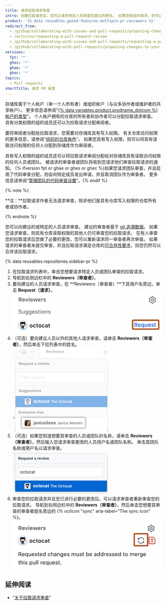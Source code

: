```yaml
---
title: 请求拉取请求审查
intro: 创建拉取请求后，您可以请求特定人员审查您提议的更改。 如果您是组织成员，还可以请求特定团队审查您的更改。
product: '{% data reusables.gated-features.multiple-pr-reviewers %}'
redirect_from:
  - /github/collaborating-with-issues-and-pull-requests/proposing-changes-to-your-work-with-pull-requests/requesting-a-pull-request-review
  - /articles/requesting-a-pull-request-review
  - /github/collaborating-with-issues-and-pull-requests/requesting-a-pull-request-review
  - /github/collaborating-with-pull-requests/proposing-changes-to-your-work-with-pull-requests/requesting-a-pull-request-review
versions:
  fpt: '*'
  ghes: '*'
  ghae: '*'
  ghec: '*'
topics:
  - Pull requests
shortTitle: 请求 PR 审查
---
```


存储库属于个人帐户（单一个人所有者）或组织帐户（与众多协作者或维护者的共享帐户）。 更多信息请参阅“[{% data variables.product.prodname_dotcom %} 帐户的类型](/get-started/learning-about-github/types-of-github-accounts)”。 个人帐户拥有的仓库的所有者和协作者可以分配拉取请求审查。 具有分类权限的组织成员还可以为拉取请求分配审阅者。

要将审阅者分配给拉取请求，您需要对存储库具有写入权限。 有关仓库访问权限的更多信息，请参阅“[组织的仓库角色](/organizations/managing-access-to-your-organizations-repositories/repository-roles-for-an-organization)”。 如果您具有写入权限，则可以将具有读取访问权限的任何人分配到存储库作为审阅者。

具有写入权限的组织成员还可以将拉取请求审阅分配给对存储库具有读取访问权限的任何人员或团队。 被请求的审查者或团队将收到您请求他们审查拉取请求的通知。 {% ifversion fpt or ghae or ghes or ghec %}如果您请求团队审查，并且启用了代码审查分配，则会向特定成员发出申请，并且取消团队作为审查者。 更多信息请参阅“[管理团队的代码审查设置](/organizations/organizing-members-into-teams/managing-code-review-settings-for-your-team)”。{% endif %}

{% note %}

**注：**拉取请求作者无法请求审查，除非他们是具有仓库写入权限的仓库所有者或协作者。

{% endnote %}

您可以向建议的或特定的人员请求审查。 建议的审查者基于 [git 追溯数据](/articles/tracking-changes-in-a-file/)。 如果您请求审查，则具有仓库读取权限的其他人仍可审查您的拉取请求。 在有人审查您的拉取请求后您做了必要的更改，您可以重新请求同一审查者再次审查。 如果请求的审查者未提交审查，并且拉取请求满足仓库的[可合并性要求](/articles/defining-the-mergeability-of-pull-requests)，则您仍然可以合并该拉取请求。

{% data reusables.repositories.sidebar-pr %}
1. 在拉取请求列表中，单击您想要请求特定人员或团队审查的拉取请求。
2. 导航到右侧边栏中的 **Reviewers（审查者）**。
3. 要向建议的人员请求审查，在 **Reviewers（审查者）**下其用户名旁边，单击 **Request（请求）**。 ![右侧边栏中的审查者请求图标](/assets/images/help/pull_requests/request-suggested-review.png)
5. （可选）要向建议人员以外的其他人请求审查，请单击 **Reviewers（审查者）**，然后单击下拉列表中的姓名。 ![右侧边栏中的审查者齿轮图标](/assets/images/help/pull_requests/request-a-review-not-suggested.png)
6. （可选）如果您知道想要其审查的人员或团队的名称，请单击 **Reviewers（审查者）**，然后输入您请求审查更改的人员用户名或团队名称。 单击其团队名称或用户名以请求审查。 ![用于输入审查者用户名的字段和带审查者姓名的下拉菜单](/assets/images/help/pull_requests/choose-pull-request-reviewer.png)
7. 审查您的拉取请求并且您已进行必要的更改后，可以请求审查者重新审查您的拉取请求。 导航到右侧边栏中的 **Reviewers（审查者）**，然后单击您想要其审查的审查者姓名旁边的 {% octicon "sync" aria-label="The sync icon" %}。 ![重新审查右侧边栏中的同步图标](/assets/images/help/pull_requests/request-re-review.png)

## 延伸阅读

- “[关于拉取请求审查](/pull-requests/collaborating-with-pull-requests/reviewing-changes-in-pull-requests/about-pull-request-reviews)”
